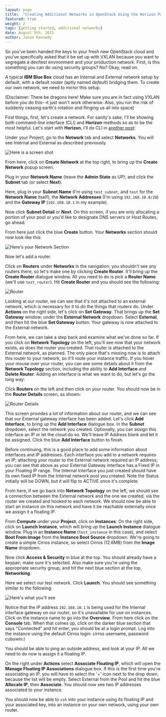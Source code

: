 ```yaml
---
layout: page
title:  "Creating Additional Networks in OpenStack Using the Horizon Panel"
featured: true
weight: 2
tags: [getting started, additional networks]
date: August 5th, 2015
author: Jason Kennedy
---
```


So you've been handed the keys to your fresh new OpenStack cloud and you've specifically asked that it be set up with VXLAN because you want to segregate a dev/test environment and your production network. First, is this something you can do using security groups? No? Okay, read on.

A typical **IBM Blue Box** cloud has an Internal and External network setup by default, with a default router (aptly named *default*) bridging them. To create our own network, we need to mirror this setup.

(Disclaimer: There be dragons here! Make sure you are in fact using VXLAN before you do this--it just won't work otherwise. Also, you run the risk of suddenly ceasing earth's rotation and flinging us all into space)

First things, first, let's create a network. For sanity's sake, I'll be showing both command-line interface (CLI) and **Horizon** methods so as to be the most helpful. Let's start with **Horizon**, I'll do CLI in [another post]():

Under your Project, go to the **Network** tab and select **Networks**. You will see Internal and External as described previously.

 ![Here is a screen shot](http://help.bluebox.net/hc/en-us/article_attachments/202593017/Screen_Shot_2015-08-04_at_12.06.40_PM.png)


From here, click on **Create Network** at the top right, to bring up the **Create Network** popup screen.

Plug in your **Network Name** (leave the **Admin State** as UP), and click the **Subnet** tab (or select **Next**).

Here, plug in your **Subnet Name** (I'm using `test_subnet`, and `test` for the **Network Name** itself), the **Network Addresses** (I'm using `192.168.10.0/28`) and the **Gateway IP** (`192.168.10.1` in my example).

Now click **Subnet Detail** or **Next**. On this screen, if you are only allocating a portion of your pool or you'd like to designate DNS servers or Host Routes, go ahead.

From here just click the blue **Create** button. Your **Networks** section should now look like this:

![Here's your Network Section](http://help.bluebox.net/hc/en-us/article_attachments/202594607/Screen_Shot_2015-08-04_at_12.38.57_PM.png)

Now let's add a router.

Click on **Routers** under **Networks** in the navigation; you shouldn't see any routers there, so let's make one by clicking **Create Router**. It'll bring up the **Create Router** dialogue window. All you need to do is pick a **Router Name** (we'll use `test_router`). Hit **Create Router** and you should see the following:

![Router](http://help.bluebox.net/hc/en-us/article_attachments/202667758/Screen_Shot_2015-08-04_at_12.43.48_PM.png)

Looking at our router, we can see that it's not attached to an external network, which is necessary for it to do the things that routers do. Under **Actions** on the right side, let's click on **Set Gateway**. That brings up the **Set Gateway** window; under the **External Network** dropdown.
Select **External**, and then hit the blue **Set Gateway** button. Your gateway is now attached to the External network.

From here, we can take a step back and examine what we've done so far. If you click on **Network Topology** on the left, you'll see now that your network exists, as does the router you created. That router is attached to the External network, as planned. The only piece that's missing now is to attach this router to your network, so it'll route your instance traffic. If you hover your mouse over your router, you can see some details about it from the **Network Topology** section, including the ability to **Add Interface** and **Delete Router**. Adding an interface is what we want to do, but let's go the long way:

Click **Routers** on the left and then click on your router. You should now be in the **Router Details** screen, as shown:

![Router Details](http://help.bluebox.net/hc/en-us/article_attachments/202594817/Screen_Shot_2015-08-04_at_12.53.00_PM.png)

This screen provides a lot of information about our router, and we can see that our External gateway interface has been added. Let's click **Add Interface**, to bring up the **Add Interface** dialogue box. In the **Subnet** dropdown, select the network you created. Optionally, you can assign this interface an IP or let the cloud do so. We'll leave IP Address blank and let it be assigned. Click the blue **Add Interface** button to finish.

Before continuing, this is a good place to add some information about interfaces and IP addresses. Each interface you add to a network requires an IP; attaching your router to the External network required an IP address; you can see that above as your External Gateway interface has a Fixed IP in your Floating IP range. The Internal Interface you just created should have its own fixed IP from the Internal network pool you created. Note the Status initially will be DOWN, but it will flip to ACTIVE once it's complete.

From here, if we go back into **Network Topology** on the left, we should see a connection between the External network and the one we created, via the router we created and hooked to each network. We should now be able to start an instance on this network and have it be reachable externally once we assign it a floating IP.

From **Compute** under your **Project**, click on **Instances**. On the right side, click on **Launch Instance**, which will bring up the **Launch Instance** dialogue window. Plug in an **Instance Name** (`test_instance` in this case), and select **Boot From Image** from the **Instance Boot Source** dropdown. We're going to create a simple Cirros instance, so select Cirros (12.6MB) from the **Image Name** dropdown.

Now click **Access & Security** in blue at the top. You should already have a keypair; make sure it's selected. Also make sure you're using the appropriate security group, and hit the next blue section at the top, **Networking**.

Here we select our test network. Click **Launch**. You should see something similar to the following:

![Here's what you'll see](http://help.bluebox.net/hc/en-us/article_attachments/202595027/Screen_Shot_2015-08-04_at_1.07.47_PM.png)

Notice that the IP address `192.168.10.1` is being used for the Internal interface gateway on our router, so it's unavailable for use on instances. Click on the instance name to go into the **Overview**. From here click on the **Console** tab. When that comes up, click on the darker blue section that says "Connected" and hit enter, you should be at a login prompt. Log into the instance using the default Cirros login: cirros username, password cubswin:)

You should be able to ping an outside address, and look at your IP. All we need to do now is assign it a floating IP.

On the right under **Actions** select **Associate Floating IP**, which will open the **Manage Floating IP Associations** dialogue box. If this is the first time you're associating an IP, you will have to select the '+' icon next to the drop down, because the list will be empty. Select External from the Pool and hit the blue **Allocate IP**, then **Associate**. You should now see two IP addresses associated to your instance.

You should now be able to `ssh` into your instance using its floating IP and your associated key, into an instance on your own network, using your own router.
